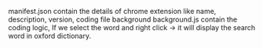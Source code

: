 manifest.json contain the details of chrome extension like name, description, version, coding file background
background.js contain the coding logic, If we select the word and right click -> it will display the search word in oxford dictionary.
